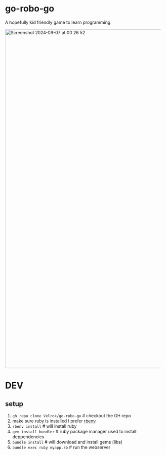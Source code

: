 # go-robo-go

A hopefully kid friendly game to learn programming.

<img width="1095" alt="Screenshot 2024-09-07 at 00 26 52" src="https://github.com/user-attachments/assets/ca1b6635-6278-4cc5-9fd9-c435924ff8d1">


# DEV

## setup

1. `gh repo clone Velrok/go-robo-go` # checkout the GH repo
2. make sure ruby is installed I prefer [rbenv](https://github.com/rbenv/rbenv)
3. `rbenv install` # will install ruby
3. `gem install bundler` # ruby package manager used to install deppendencies
3. `bundle install` # will download and install gems (libs)
3. `bundle exec ruby myapp.rb` # run the webserver
